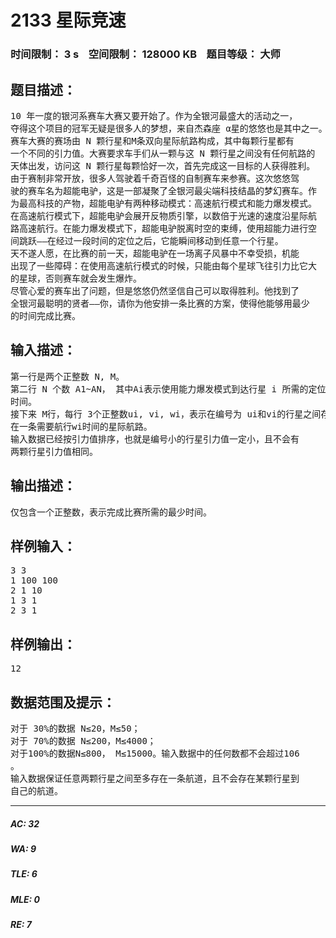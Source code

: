 # 2133 星际竞速   
### 时间限制： 3 s&nbsp;&nbsp;&nbsp;&nbsp;空间限制： 128000 KB&nbsp;&nbsp;&nbsp;&nbsp;题目等级： 大师  
## 题目描述：  

<pre>
10 年一度的银河系赛车大赛又要开始了。作为全银河最盛大的活动之一，  
夺得这个项目的冠军无疑是很多人的梦想，来自杰森座 α星的悠悠也是其中之一。   
赛车大赛的赛场由 N 颗行星和M条双向星际航路构成，其中每颗行星都有  
一个不同的引力值。大赛要求车手们从一颗与这 N 颗行星之间没有任何航路的  
天体出发，访问这 N 颗行星每颗恰好一次，首先完成这一目标的人获得胜利。   
由于赛制非常开放，很多人驾驶着千奇百怪的自制赛车来参赛。这次悠悠驾  
驶的赛车名为超能电驴，这是一部凝聚了全银河最尖端科技结晶的梦幻赛车。作  
为最高科技的产物，超能电驴有两种移动模式：高速航行模式和能力爆发模式。  
在高速航行模式下，超能电驴会展开反物质引擎，以数倍于光速的速度沿星际航  
路高速航行。在能力爆发模式下，超能电驴脱离时空的束缚，使用超能力进行空  
间跳跃——在经过一段时间的定位之后，它能瞬间移动到任意一个行星。   
天不遂人愿，在比赛的前一天，超能电驴在一场离子风暴中不幸受损，机能  
出现了一些障碍：在使用高速航行模式的时候，只能由每个星球飞往引力比它大  
的星球，否则赛车就会发生爆炸。   
尽管心爱的赛车出了问题，但是悠悠仍然坚信自己可以取得胜利。他找到了  
全银河最聪明的贤者——你，请你为他安排一条比赛的方案，使得他能够用最少  
的时间完成比赛。
</pre>
  
  
## 输入描述：  

<pre>
第一行是两个正整数 N, M。   
第二行 N 个数 A1~AN， 其中Ai表示使用能力爆发模式到达行星 i 所需的定位  
时间。   
接下来 M行，每行 3个正整数ui, vi, wi，表示在编号为 ui和vi的行星之间存  
在一条需要航行wi时间的星际航路。   
输入数据已经按引力值排序，也就是编号小的行星引力值一定小，且不会有  
两颗行星引力值相同。
</pre>
  
  
## 输出描述：  

<pre>
仅包含一个正整数，表示完成比赛所需的最少时间。 
</pre>
  
  
## 样例输入：  

<pre>
3 3   
1 100 100   
2 1 10   
1 3 1   
2 3 1
</pre>
  
  
## 样例输出：  

<pre>
12 
</pre>
  
  
## 数据范围及提示：  

<pre>
对于 30%的数据 N≤20，M≤50；   
对于 70%的数据 N≤200，M≤4000；   
对于100%的数据N≤800， M≤15000。输入数据中的任何数都不会超过106  
。   
输入数据保证任意两颗行星之间至多存在一条航道，且不会存在某颗行星到  
自己的航道。
</pre>
  
  
***  

##### AC: 32  
##### WA: 9  
##### TLE: 6  
##### MLE: 0  
##### RE: 7  
